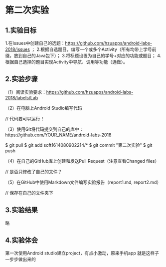 # 第二次实验

## 1.实验目标

1.在Issues中创建自己的选题：https://github.com/hzuapps/android-labs-2018/issues ；
2.根据自选题目，编写一个或多个Activity（所有均带上学号前缀，放到自己的Java包下）；
3.将标题设置为自己的学号+对应的功能或题目；
4.根据自己选择的题目实现Activity中导航、调用等功能（选做）。

## 2.实验步骤

（1）阅读实验要求：https://github.com/hzuapps/android-labs-2018/labels/Lab

（2）在电脑上Android Studio编写代码

// 代码要可以运行！

（3）使用Git将代码提交到自己的库中：https://github.com/YOUR_NAME/android-labs-2018

$ git pull
$ git add soft1614080902214/*
$ git commit "第二次实验"
$ git push

（4）在自己的GitHub库上创建和发送Pull Request（注意查看Changed files）

// 是否只修改了自己的文件？

（5）在GitHub中使用Markdown文件编写实验报告（report1.md, report2.md）

// 保存在自己的文件夹下

## 3.实验结果

略

## 4.实验体会
   第一次使用Android studio建立project，有点小激动，原来手机app 就是这样子一步步做出来的

